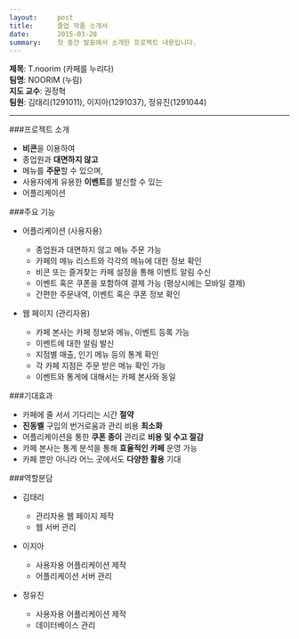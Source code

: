 ```yaml
---
layout:     post
title:      졸업 작품 소개서
date:       2015-03-20
summary:    첫 중간 발표에서 소개한 프로젝트 내용입니다.
---
```


**제목**: T.noorim (카페를 누리다)  
**팀명**: NOORIM (누림)  
**지도 교수**: 권정혁  
**팀원**: 김태리(1291011), 이지아(1291037), 정유진(1291044)  

---

###프로젝트 소개  
- **비콘**을 이용하여  
- 종업원과 **대면하지 않고**  
- 메뉴를 **주문**할 수 있으며,  
- 사용자에게 유용한 **이벤트**를 발신할 수 있는  
- 어플리케이션  

###주요 기능  
- 어플리케이션 (사용자용)  
    + 종업원과 대면하지 않고 메뉴 주문 가능  
    + 카페의 메뉴 리스트와 각각의 메뉴에 대한 정보 확인  
    + 비콘 또는 즐겨찾는 카페 설정을 통해 이벤트 알림 수신  
    + 이벤트 혹은 쿠폰을 포함하여 결제 가능 (평상시에는 모바일 결제)  
    + 간편한 주문내역, 이벤트 혹은 쿠폰 정보 확인  

- 웹 페이지 (관리자용)  
    + 카페 본사는 카페 정보와 메뉴, 이벤트 등록 가능  
    + 이벤트에 대한 알림 발신  
    + 지점별 매출, 인기 메뉴 등의 통계 확인  
    + 각 카페 지점은 주문 받은 메뉴 확인 가능  
    + 이벤트와 통게에 대해서는 카페 본사와 동일  

###기대효과  
- 카페에 줄 서서 기다리는 시간 **절약**  
- **진동벨** 구입의 번거로움과 관리 비용 **최소화**  
- 어플리케이션을 통한 **쿠폰 종이** 관리로 **비용 및 수고 절감**  
- 카페 본사는 통계 분석을 통해 **효율적인 카페** 운영 가능  
- 카페 뿐만 아니라 어느 곳에서도 **다양한 활용** 기대  

###역할분담  
- 김태리  
    + 관리자용 웹 페이지 제작  
    + 웹 서버 관리  

- 이지아  
    + 사용자용 어플리케이션 제작  
    + 어플리케이션 서버 관리  

- 정유진  
    + 사용자용 어플리케이션 제작  
    + 데이터베이스 관리  